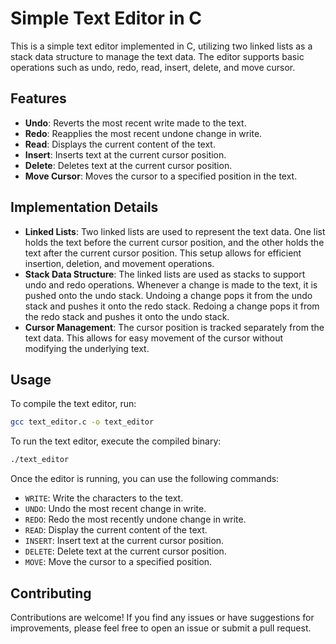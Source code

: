# Simple Text Editor in C

This is a simple text editor implemented in C, utilizing two linked lists as a stack data structure to manage the text data. The editor supports basic operations such as undo, redo, read, insert, delete, and move cursor.

## Features

- **Undo**: Reverts the most recent write made to the text.
- **Redo**: Reapplies the most recent undone change in write.
- **Read**: Displays the current content of the text.
- **Insert**: Inserts text at the current cursor position.
- **Delete**: Deletes text at the current cursor position.
- **Move Cursor**: Moves the cursor to a specified position in the text.

## Implementation Details

- **Linked Lists**: Two linked lists are used to represent the text data. One list holds the text before the current cursor position, and the other holds the text after the current cursor position. This setup allows for efficient insertion, deletion, and movement operations.
- **Stack Data Structure**: The linked lists are used as stacks to support undo and redo operations. Whenever a change is made to the text, it is pushed onto the undo stack. Undoing a change pops it from the undo stack and pushes it onto the redo stack. Redoing a change pops it from the redo stack and pushes it onto the undo stack.
- **Cursor Management**: The cursor position is tracked separately from the text data. This allows for easy movement of the cursor without modifying the underlying text.

## Usage

To compile the text editor, run:

```bash
gcc text_editor.c -o text_editor
```

To run the text editor, execute the compiled binary:

```bash
./text_editor
```

Once the editor is running, you can use the following commands:

- `WRITE`: Write the characters to the text.
- `UNDO`: Undo the most recent change in write.
- `REDO`: Redo the most recently undone change in write.
- `READ`: Display the current content of the text.
- `INSERT`: Insert text at the current cursor position.
- `DELETE`: Delete text at the current cursor position.
- `MOVE`: Move the cursor to a specified position.

## Contributing

Contributions are welcome! If you find any issues or have suggestions for improvements, please feel free to open an issue or submit a pull request.
